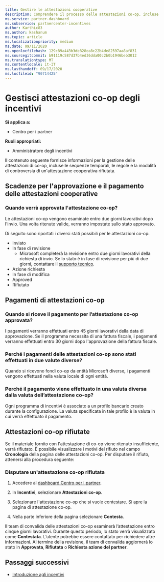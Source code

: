 ```yaml
---
title: Gestire le attestazioni cooperative
description: Comprendere il processo delle attestazioni co-op, incluse le scadenze, i problemi di valuta e come disputare un'attestazione co-op rifiutata.
ms.service: partner-dashboard
ms.subservice: partnercenter-incentives
author: Karthic83
ms.author: kashanum
ms.topic: article
ms.localizationpriority: medium
ms.date: 09/11/2020
ms.openlocfilehash: 129c89a443b3de828ea8c22b4de82597aa8af831
ms.sourcegitcommit: b91119c587d37b4ed36dda00c2b0b1946beb3012
ms.translationtype: MT
ms.contentlocale: it-IT
ms.lasthandoff: 09/17/2020
ms.locfileid: "90714425"
---
```

# <a name="manage-incentives-co-op-claims"></a>Gestisci attestazioni co-op degli incentivi

**Si applica a:**

- Centro per i partner

**Ruoli appropriati:**

- Amministratore degli incentivi

Il contenuto seguente fornisce informazioni per la gestione delle attestazioni di co-op, incluse le sequenze temporali, le regole e la modalità di controversia di un'attestazione cooperativa rifiutata.

## <a name="co-op-claims-approval-and-payment-deadlines"></a>Scadenze per l'approvazione e il pagamento delle attestazioni cooperative

### <a name="when-will-my-co-op-claim-be-approved"></a>Quando verrà approvata l'attestazione co-op?

Le attestazioni co-op vengono esaminate entro due giorni lavorativi dopo l'invio. Una volta ritenute valide, verranno impostate sullo stato approvato.  

Di seguito sono riportati i diversi stati possibili per le attestazioni co-op.

- Inviato
- In fase di revisione
  - Microsoft completerà la revisione entro due giorni lavorativi della richiesta di invio. Se lo stato è in fase di revisione per più di due giorni, contattare il [supporto tecnico](https://partner.microsoft.com/dashboard/support/incentives/servicerequests?category=incentives).
- Azione richiesta
- In fase di modifica
- Approved
- Rifiutato

## <a name="co-op-claim-payments"></a>Pagamenti di attestazioni co-op

### <a name="when-will-i-get-the-payment-for-the-approved-co-op-claim"></a>Quando si riceve il pagamento per l’attestazione co-op approvata?

I pagamenti verranno effettuati entro 45 giorni lavorativi della data di approvazione. Se il programma necessita di una fattura fiscale, i pagamenti verranno effettuati entro 30 giorni dopo l'approvazione della fattura fiscale.

### <a name="why-are-my-co-op-claim-payments-made-in-two-different-currencies"></a>Perché i pagamenti delle attestazioni co-op sono stati effettuati in due valute diverse?

Quando si ricevono fondi co-op da entità Microsoft diverse, i pagamenti vengono effettuati nella valuta locale di ogni entità.  

### <a name="why-was-i-paid-in-a-currency-other-than-my-co-op-claim-currency"></a>Perché il pagamento viene effettuato in una valuta diversa dalla valuta dell’attestazione co-op?

Ogni programma di incentivi è associato a un profilo bancario creato durante la configurazione. La valuta specificata in tale profilo è la valuta in cui verrà effettuato il pagamento.

## <a name="rejected-co-op-claims"></a>Attestazioni co-op rifiutate

Se il materiale fornito con l'attestazione di co-op viene ritenuto insufficiente, verrà rifiutato. È possibile visualizzare i motivi del rifiuto nel campo **Cronologia** della pagina delle attestazioni co-op. Per disputare il rifiuto, attenersi alla procedura seguente:

### <a name="dispute-a-rejected-co-op-claim"></a>Disputare un'attestazione co-op rifiutata

1. Accedere al [dashboard Centro per i partner](https://partner.microsoft.com/dashboard/).

2. In **Incentivi**, selezionare **Attestazioni co-op**.

3. Selezionare l'attestazione co-op che si vuole contestare. Si apre la pagina di attestazione co-op.

4. Nella parte inferiore della pagina selezionare **Contesta**.

Il team di convalida delle attestazioni co-op esaminerà l’attestazione entro cinque giorni lavorativi. Durante questo periodo, lo stato verrà visualizzato come **Contestata**. L’utente potrebbe essere contattato per richiedere altre informazioni. Al termine della revisione, il team di convalida aggiornerà lo stato in **Approvata**, **Rifiutata** o **Richiesta azione del partner**.

## <a name="next-steps"></a>Passaggi successivi

- [Introduzione agli incentivi](incentives-get-started-intro.md)
